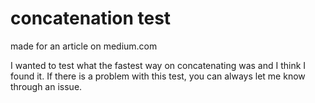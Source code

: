 # concatenation test
made for an article on medium.com

I wanted to test what the fastest way on concatenating was and I think I found it.
If there is a problem with this test, you can always let me know through an issue.

